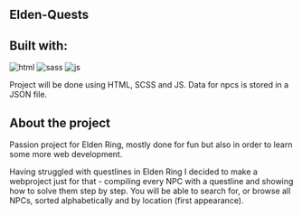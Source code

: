 <!-- ELDEN-QUESTS -->
## Elden-Quests

<!-- BUILT WITH -->
## Built with:
![html][HTML] ![sass][sass] ![js][JS]

Project will be done using HTML, SCSS and JS. Data for npcs is stored in a JSON file.

<!-- ABOUT THE PROJECT -->
## About the project

Passion project for Elden Ring, mostly done for fun but also in order to learn some more web development.

Having struggled with questlines in Elden Ring I decided to make a webproject just for that - compiling every NPC with a questline and showing how to solve them step by step.
You will be able to search for, or browse all NPCs, sorted alphabetically and by location (first appearance).

<!-- MARKDOWN LINKS & IMAGES -->
<!-- https://www.markdownguide.org/basic-syntax/#reference-style-links -->
[HTML]: https://img.shields.io/badge/HTML5-E34F26?style=for-the-badge&logo=html5&logoColor=white
[SASS]: https://img.shields.io/badge/Sass-CC6699?style=for-the-badge&logo=sass&logoColor=white
[JS]: https://img.shields.io/badge/JavaScript-323330?style=for-the-badge&logo=javascript&logoColor=F7DF1E
[NESTJS]: https://img.shields.io/badge/nestjs-E0234E?style=for-the-badge&logo=nestjs&logoColor=white
